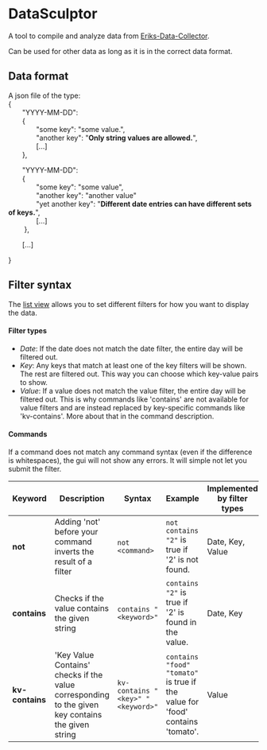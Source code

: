# DataSculptor

A tool to compile and analyze data from [Eriks-Data-Collector](https://github.com/ErikSeewald/Eriks-Data-Collector).


Can be used for other data as long as it is in the correct data format.

## Data format

A json file of the type:\
{\
  &emsp;&emsp;"YYYY-MM-DD": \
  &emsp;&emsp;{\
    &emsp;&emsp;&emsp;&emsp;"some key": "some value.",\
    &emsp;&emsp;&emsp;&emsp;"another key": "**Only string values are allowed.**",\
    &emsp;&emsp;&emsp;&emsp;[...]\
  &emsp;&emsp;},

  &emsp;&emsp;"YYYY-MM-DD": \
  &emsp;&emsp;{\
      &emsp;&emsp;&emsp;&emsp;"some key": "some value",\
      &emsp;&emsp;&emsp;&emsp;"another key": "another value"\
      &emsp;&emsp;&emsp;&emsp;"yet another key": "**Different date entries can have different sets of keys.**",\
      &emsp;&emsp;&emsp;&emsp;[...]\
 &emsp; &emsp;},

  &emsp;&emsp;[...]

}

## Filter syntax
The [list view](/data_sculptor/src/gui/views/list) allows you to set different filters for how you want to display the data.

#### Filter types
- *Date*: If the date does not match the date filter, the entire day will be filtered out.
- *Key*: Any keys that match at least one of the key filters will be shown. The rest are filtered out. This way you can choose which key-value pairs to show.
- *Value*: If a value does not match the value filter, the entire day will be filtered out. This is why commands like 'contains' are not available for value filters and are instead replaced by key-specific commands like 'kv-contains'. More about that in the command description.

#### Commands
If a command does not match any command syntax (even if the difference is whitespaces), the gui will not show any errors. It will simple not let you submit the filter.

| Keyword     | Description                                                   | Syntax                        | Example                                                  | Implemented by filter types |
|-------------|---------------------------------------------------------------|-------------------------------|----------------------------------------------------------|-----------------------------|
| **not**     | Adding 'not' before your command inverts the result of a filter | `not <command>`              | `not contains "2"` is true if '2' is not found.          | Date, Key, Value            |
| **contains**| Checks if the value contains the given string                 | `contains "<keyword>"`       | `contains "2"` is true if '2' is found in the value.     | Date, Key                   |
| **kv-contains** | 'Key Value Contains' checks if the value corresponding to the given key contains the given string | `kv-contains "<key>" "<keyword>"` | `contains "food" "tomato"` is true if the value for 'food' contains 'tomato'. | Value             |
